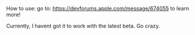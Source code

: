 How to use:
go to: https://devforums.apple.com/message/674055 to learn more!

Currently, I havent got it to work with the latest beta. Go crazy.
